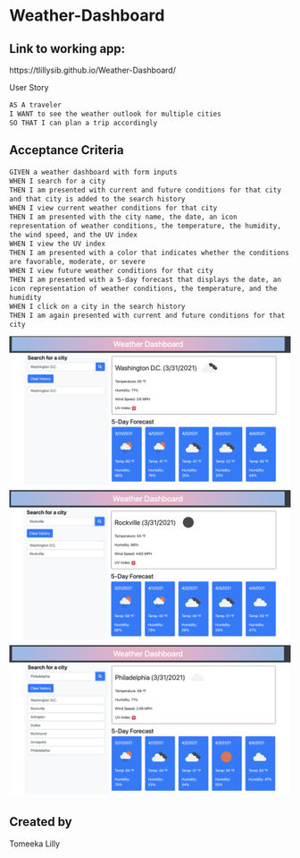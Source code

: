 # Weather-Dashboard

<h2>Link to working app:</h2>
https://tlillysib.github.io/Weather-Dashboard/


User Story
```
AS A traveler
I WANT to see the weather outlook for multiple cities
SO THAT I can plan a trip accordingly
```

## Acceptance Criteria
```
GIVEN a weather dashboard with form inputs
WHEN I search for a city
THEN I am presented with current and future conditions for that city and that city is added to the search history
WHEN I view current weather conditions for that city
THEN I am presented with the city name, the date, an icon representation of weather conditions, the temperature, the humidity, the wind speed, and the UV index
WHEN I view the UV index
THEN I am presented with a color that indicates whether the conditions are favorable, moderate, or severe
WHEN I view future weather conditions for that city
THEN I am presented with a 5-day forecast that displays the date, an icon representation of weather conditions, the temperature, and the humidity
WHEN I click on a city in the search history
THEN I am again presented with current and future conditions for that city
```

<img src="./Images/Weather Dashboard1.png" alt="Dashboard 1">
<br>

<img src="./Images/Weather Dashboard2.png" alt="Dashboard 2">
<br>

<img src="./Images/Weather Dashboard3.png" alt="Dashboard 3">




<h2>Created by</h2>
Tomeeka Lilly